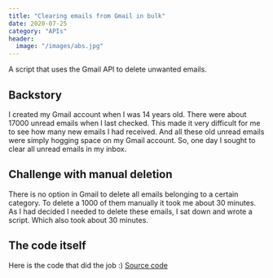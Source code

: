 ```yaml
---
title: "Clearing emails from Gmail in bulk"
date: 2020-07-25
category: "APIs"
header:
  image: "/images/abs.jpg"
---
```


A script that uses the Gmail API to delete unwanted emails.

## Backstory

I created my Gmail account when I was 14 years old. There were about 17000 unread emails when I last checked. This made it very difficult for me to see how many new emails I had received. And all these old unread emails were simply hogging space on my Gmail account. So, one day I sought to clear all unread emails in my inbox.

## Challenge with manual deletion

There is no option in Gmail to delete all emails belonging to a certain category. To delete a 1000 of them manually it took me about 30 minutes. As I had decided I needed to delete these emails, I sat down and wrote a script. Which also took about 30 minutes.

## The code itself

Here is the code that did the job :)
[Source code](https://github.com/akhilayaragoppa/akhilayaragoppa.github.io/blob/master/source_code/gmail.py)
